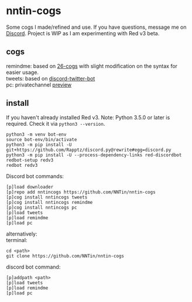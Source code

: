 # nntin-cogs
Some cogs I made/refined and use. If you have questions, message me on [Discord](https://discord.gg/Dkg79tc).
Project is WIP as I am experimenting with Red v3 beta.

## cogs
remindme: based on [26-cogs](https://github.com/Twentysix26/26-Cogs/) with slight modification on the syntax for easier usage.  
tweets: based on [discord-twitter-bot](https://github.com/NNTin/discord-twitter-bot)  
pc: privatechannel [preview](https://i.imgur.com/MZf14Eq.gifv)

## install

If you haven't already installed Red v3. Note: Python 3.5.0 or later is required. Check it via `python3 --version`.
```
python3 -m venv bot-env
source bot-env/bin/activate
python3 -m pip install -U git+https://github.com/Rapptz/discord.py@rewrite#egg=discord.py
python3 -m pip install -U --process-dependency-links red-discordbot
redbot-setup redv3
redbot redv3
```

Discord bot commands:
```
[p]load downloader
[p]repo add nntincogs https://github.com/NNTin/nntin-cogs
[p]cog install nntincogs tweets
[p]cog install nntincogs remindme
[p]cog install nntincogs pc
[p]load tweets
[p]load remindme
[p]load pc
```

alternatively:  
terminal:
```
cd <path>
git clone https://github.com/NNTin/nntin-cogs
```
discord bot command:
```
[p]addpath <path>
[p]load tweets
[p]load remindme
[p]load pc
```